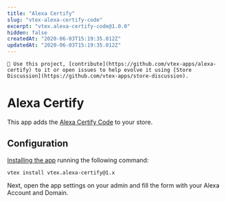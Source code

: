 ```yaml
---
title: "Alexa Certify"
slug: "vtex-alexa-certify-code"
excerpt: "vtex.alexa-certify-code@1.0.0"
hidden: false
createdAt: "2020-06-03T15:19:35.012Z"
updatedAt: "2020-06-03T15:19:35.012Z"
---
```

`📢 Use this project, [contribute](https://github.com/vtex-apps/alexa-certify) to it or open issues to help evolve it using [Store Discussion](https://github.com/vtex-apps/store-discussion).`

# Alexa Certify

This app adds the [Alexa Certify Code](https://support.alexa.com/hc/en-us/sections/200063374-Certified-Site-Metrics) to your store.

## Configuration 

[Installing the app](https://vtex.io/docs/recipes/store/installing-an-app) running the following command:


```
vtex install vtex.alexa-certify@1.x
```

Next, open the app settings on your admin and fill the form with your Alexa Account and Domain.